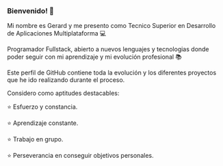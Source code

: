 ### Bienvenido! :wave:

Mi nombre es Gerard y me presento como Tecnico Superior en Desarrollo de Aplicaciones Multiplataforma :computer:

Programador Fullstack, abierto a nuevos lenguajes y tecnologias donde poder seguir con mi aprendizaje y mi evolución profesional :books:

Este perfil de GitHub contiene toda la evolución y los diferentes proyectos que he ido realizando
durante el proceso.

Considero como aptitudes destacables:

:star: Esfuerzo y constancia.

:star: Aprendizaje constante.

:star: Trabajo en grupo.

:star: Perseverancia en conseguir objetivos personales.

